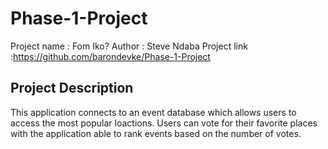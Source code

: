 # Phase-1-Project
Project name : Fom Iko?
Author : Steve Ndaba
Project link :https://github.com/barondevke/Phase-1-Project

## Project Description
This application connects to an event database which allows users to access the most popular loactions. Users can vote for their favorite places with the application able to rank events based on the number of votes.

